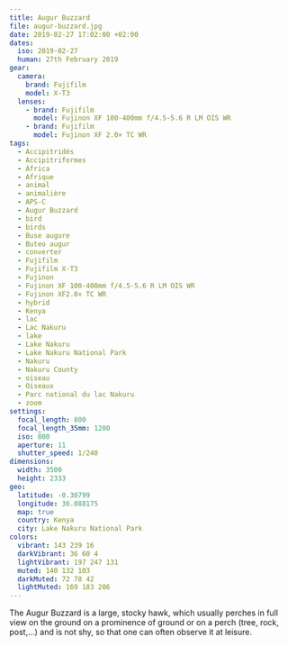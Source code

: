 ```yaml
---
title: Augur Buzzard
file: augur-buzzard.jpg
date: 2019-02-27 17:02:00 +02:00
dates:
  iso: 2019-02-27
  human: 27th February 2019
gear:
  camera:
    brand: Fujifilm
    model: X-T3
  lenses:
    - brand: Fujifilm
      model: Fujinon XF 100-400mm f/4.5-5.6 R LM OIS WR
    - brand: Fujifilm
      model: Fujinon XF 2.0× TC WR
tags:
  - Accipitridés
  - Accipitriformes
  - Africa
  - Afrique
  - animal
  - animalière
  - APS-C
  - Augur Buzzard
  - bird
  - birds
  - Buse augure
  - Buteo augur
  - converter
  - Fujifilm
  - Fujifilm X-T3
  - Fujinon
  - Fujinon XF 100-400mm f/4.5-5.6 R LM OIS WR
  - Fujinon XF2.0× TC WR
  - hybrid
  - Kenya
  - lac
  - Lac Nakuru
  - lake
  - Lake Nakuru
  - Lake Nakuru National Park
  - Nakuru
  - Nakuru County
  - oiseau
  - Oiseaux
  - Parc national du lac Nakuru
  - zoom
settings:
  focal_length: 800
  focal_length_35mm: 1200
  iso: 800
  aperture: 11
  shutter_speed: 1/240
dimensions:
  width: 3500
  height: 2333
geo:
  latitude: -0.30799
  longitude: 36.088175
  map: true
  country: Kenya
  city: Lake Nakuru National Park
colors:
  vibrant: 143 239 16
  darkVibrant: 36 60 4
  lightVibrant: 197 247 131
  muted: 140 132 103
  darkMuted: 72 78 42
  lightMuted: 169 183 206
---
```


The Augur Buzzard is a large, stocky hawk, which usually perches in full view on the ground on a prominence of ground or on a perch (tree, rock, post,…) and is not shy, so that one can often observe it at leisure.
